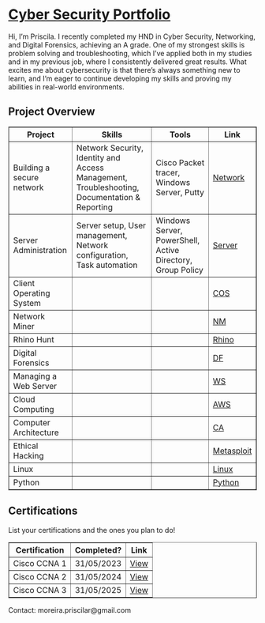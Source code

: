 <!DOCTYPE html>
<html>
<body>

<h1> <a href="www.linkedin.com/in/priscila-ribas-da-silva-89025a15a">Cyber Security Portfolio</a></h1>

<p>
    Hi, I’m Priscila. I recently completed my HND in Cyber Security, Networking, and Digital Forensics, achieving an A grade. One of my strongest skills is problem solving and troubleshooting, which I’ve applied both in my studies and in my previous job, where I consistently delivered great results. What excites me about cybersecurity is that there’s always something new to learn, and I’m eager to continue developing my skills and proving my abilities in real-world environments.
</p>

<h2>Project Overview</h2>
<table border="1">
    <tr>
        <th>Project</th>
        <th>Skills</th>
        <th>Tools</th>
        <th>Link</th>
    </tr>
    <tr>
        <td>Building a secure network</td>
        <td>Network Security, Identity and Access Management, Troubleshooting, Documentation & Reporting </td>
        <td>Cisco Packet tracer, Windows Server, Putty</td>
        <td><a href="https://github.com/prsilvaa/SecuringNetwork">Network</a></td>
    </tr>
  <tr>
        <td>Server Administration</td>
        <td>Server setup, User management, Network configuration, Task automation</td>
        <td>Windows Server, PowerShell, Active Directory, Group Policy</td>
        <td><a href="https://github.com/prsilvaa/Server_Administration/blob/main/README.md">Server</a></td>
    </tr>
  <tr>
        <td>Client Operating System </td>
        <td></td>
        <td></td>
        <td><a href="#">COS</a></td>
    </tr>
  <tr>
        <td>Network Miner</td>
        <td></td>
        <td></td>
        <td><a href="#">NM</a></td>
    </tr>
  <tr>
        <td>Rhino Hunt</td>
        <td></td>
        <td></td>
        <td><a href="#">Rhino</a></td>
    </tr>
  <tr>
        <td>Digital Forensics </td>
        <td></td>
        <td></td>
        <td><a href="#">DF</a></td>
    </tr>
  <tr>
        <td>Managing a Web Server</td>
        <td></td>
        <td></td>
        <td><a href="#">WS</a></td>
    </tr>
  <tr>
        <td>Cloud Computing</td>
        <td></td>
        <td></td>
        <td><a href="#">AWS</a></td>
    </tr>
  <tr>
        <td>Computer Architecture </td>
        <td></td>
        <td></td>
        <td><a href="#">CA</a></td>
    </tr>
  <tr>
        <td>Ethical Hacking</td>
        <td></td>
        <td></td>
        <td><a href="#">Metasploit</a></td>
    </tr>
  <tr>
        <td>Linux</td>
        <td></td>
        <td></td>
        <td><a href="#">Linux</a></td>
    </tr>
  <tr>
        <td>Python</td>
        <td></td>
        <td></td>
        <td><a href="#">Python</a></td>
    </tr>
</table>

<h2>Certifications</h2>
<p>List your certifications and the ones you plan to do!</p>
<table border="1">
    <tr>
        <th>Certification</th>
        <th>Completed?</th>
        <th>Link</th>
    </tr>
    <tr>
        <td>Cisco CCNA 1</td>
        <td>31/05/2023 </td>
        <td><a href="#">View</a></td>
    </tr>
  <tr>
        <td>Cisco CCNA 2</td>
        <td>31/05/2024 </td>
        <td><a href="#">View</a></td>
    </tr>
  <tr>
        <td>Cisco CCNA 3</td>
        <td>31/05/2025 </td>
        <td><a href="#">View</a></td>
    </tr>
</table>

<p>Contact: moreira.priscilar@gmail.com</p>

</body>
</html>
